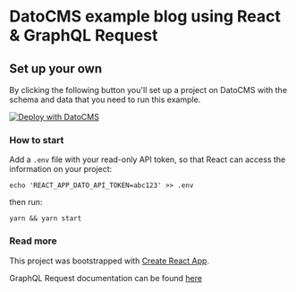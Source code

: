 # DatoCMS example blog using React & GraphQL Request

## Set up your own

By clicking the following button you'll set up a project on DatoCMS with the schema and data that you need to run this example.

[![Deploy with DatoCMS](https://dashboard.datocms.com/deploy/button.svg)](https://dashboard.datocms.com/deploy?repo=datocms/react-graphql-demo)


### How to start

Add a `.env` file with your read-only API token, so that React can access the information on your project:

`echo 'REACT_APP_DATO_API_TOKEN=abc123' >> .env`

then run:

`yarn && yarn start`

### Read more

This project was bootstrapped with [Create React App](https://github.com/facebookincubator/create-react-app).

GraphQL Request documentation can be found [here](https://github.com/prisma/graphql-request)
